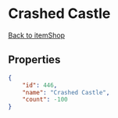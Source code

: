 # Crashed Castle

<no description available>

[Back to itemShop](../item-shops.md)

## Properties

```json
{
    "id": 446,
    "name": "Crashed Castle",
    "count": -100
}
```

